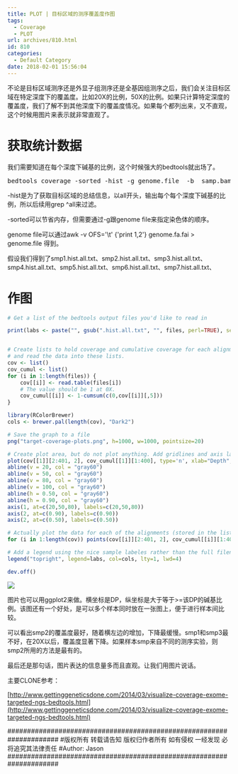 ```yaml
---
title: PLOT | 目标区域的测序覆盖度作图
tags:
  - Coverage
  - PLOT
url: archives/810.html
id: 810
categories:
  - Default Category
date: 2018-02-01 15:56:04
---
```


不论是目标区域测序还是外显子组测序还是全基因组测序之后，我们会关注目标区域在特定深度下的覆盖度。比如20X的比例，50X的比例。如果只计算特定深度的覆盖度，我们了解不到其他深度下的覆盖度情况。如果每个都列出来，又不直观，这个时候用图片来表示就非常直观了。

# 获取统计数据

我们需要知道在每个深度下碱基的比例，这个时候强大的bedtools就出场了。

<pre>bedtools coverage -sorted -hist -g genome.file  -b  samp.bam -a target_regions.bed ' grep ^all > samp.hist.all.txt</pre>

-hist是为了获取目标区域的总结信息，以all开头，输出每个每个深度下碱基的比例，所以后续用grep ^all来过滤。

-sorted可以节省内存，但需要通过-g跟genome file来指定染色体的顺序。

genome file可以通过awk -v OFS='\t' {'print $1,$2'} genome.fa.fai > genome.file 得到。

假设我们得到了smp1.hist.all.txt、smp2.hist.all.txt、smp3.hist.all.txt、smp4.hist.all.txt、smp5.hist.all.txt、smp6.hist.all.txt、smp7.hist.all.txt、

# 作图


```R
# Get a list of the bedtools output files you'd like to read in

print(labs <- paste("", gsub(".hist.all.txt", "", files, perl=TRUE), sep=""))


# Create lists to hold coverage and cumulative coverage for each alignment,
# and read the data into these lists.
cov <- list()
cov_cumul <- list()
for (i in 1:length(files)) {
    cov[[i]] <- read.table(files[i])
    # The value should be 1 at 0X.
    cov_cumul[[i]] <- 1-cumsum(c(0,cov[[i]][,5]))
}

library(RColorBrewer)
cols <- brewer.pal(length(cov), "Dark2")

# Save the graph to a file
png("target-coverage-plots.png", h=1000, w=1000, pointsize=20)

# Create plot area, but do not plot anything. Add gridlines and axis labels.
plot(cov[[1]][2:401, 2], cov_cumul[[1]][1:400], type='n', xlab="Depth", ylab="Fraction of capture target bases \u2265 depth", ylim=c(0,1.0), main="Target Region Coverage")
abline(v = 20, col = "gray60")
abline(v = 50, col = "gray60")
abline(v = 80, col = "gray60")
abline(v = 100, col = "gray60")
abline(h = 0.50, col = "gray60")
abline(h = 0.90, col = "gray60")
axis(1, at=c(20,50,80), labels=c(20,50,80))
axis(2, at=c(0.90), labels=c(0.90))
axis(2, at=c(0.50), labels=c(0.50))

# Actually plot the data for each of the alignments (stored in the lists).
for (i in 1:length(cov)) points(cov[[i]][2:401, 2], cov_cumul[[i]][1:400], type='l', lwd=3, col=cols[i])

# Add a legend using the nice sample labeles rather than the full filenames.
legend("topright", legend=labs, col=cols, lty=1, lwd=4)

dev.off()
```

![](/wp/f4w/2020/2018-02-01-target-region-coverage.png)

图片也可以用ggplot2来做。横坐标是DP，纵坐标是大于等于>=该DP的碱基比例。该图还有一个好处，是可以多个样本同时放在一张图上，便于进行样本间比较。

可以看出smp2的覆盖度最好，随着横左边的增加，下降最缓慢。smp1和smp3最不好，在20X以后，覆盖度显著下降。如果样本smp来自不同的测序实验，则smp2所用的方法是最有的。

最后还是那句话，图片表达的信息量多而且直观。让我们用图片说话。

主要CLONE参考：

[http://www.gettinggeneticsdone.com/2014/03/visualize-coverage-exome-targeted-ngs-bedtools.html](http://www.gettinggeneticsdone.com/2014/03/visualize-coverage-exome-targeted-ngs-bedtools.html)

\#####################################################################
\#版权所有 转载请告知 版权归作者所有 如有侵权 一经发现 必将追究其法律责任
\#Author: Jason
\#####################################################################